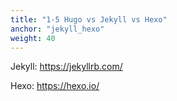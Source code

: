```yaml
---
title: "1-5 Hugo vs Jekyll vs Hexo"
anchor: "jekyll_hexo"
weight: 40
---
```


Jekyll: https://jekyllrb.com/

Hexo: https://hexo.io/
